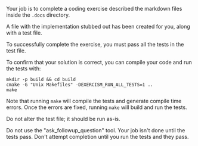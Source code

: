 Your job is to complete a coding exercise described the markdown files inside the `.docs` directory.

A file with the implementation stubbed out has been created for you, along with a test file.

To successfully complete the exercise, you must pass all the tests in the test file.

To confirm that your solution is correct, you can compile your code and run the tests with:

```
mkdir -p build && cd build
cmake -G "Unix Makefiles" -DEXERCISM_RUN_ALL_TESTS=1 ..
make
```

Note that running `make` will compile the tests and generate compile time errors. Once the errors are fixed, running `make` will build and run the tests.

Do not alter the test file; it should be run as-is.

Do not use the "ask_followup_question" tool. Your job isn't done until the tests pass. Don't attempt completion until you run the tests and they pass.
